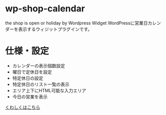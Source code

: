 # wp-shop-calendar
the shop is open or holiday by Wordpress Widget
WordPressに営業日カレンダーを表示するウィジットプラグインです。

# 仕様・設定
* カレンダーの表示個数設定
* 曜日で定休日を設定
* 特定休日の設定
* 特定休日のリスト一覧の表示
* エリア上下にHTML可能な入力エリア
* 今日の営業を表示

[くわしくはこちら](http://wp.akirumade.com/wp-shop-calendar-widget/)
